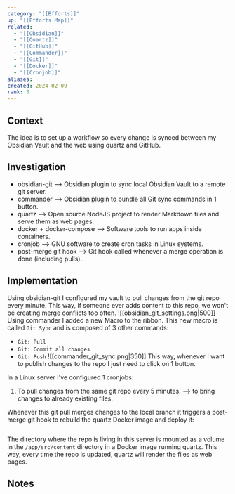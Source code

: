 ```yaml
---
category: "[[Efforts]]"
up: "[[Efforts Map]]"
related:
  - "[[Obsidian]]"
  - "[[Quartz]]"
  - "[[GitHub]]"
  - "[[Commander]]"
  - "[[Git]]"
  - "[[Docker]]"
  - "[[Cronjob]]"
aliases: 
created: 2024-02-09
rank: 3
---
```

## Context
The idea is to set up a workflow so every change is synced between my Obsidian Vault and the web using quartz and GitHub.
## Investigation
- obsidian-git --> Obsidian plugin to sync local Obsidian Vault to a remote git server.
- commander --> Obsidian plugin to bundle all Git sync commands in 1 button.
- quartz --> Open source NodeJS project to render Markdown files and serve them as web pages.
- docker + docker-compose --> Software tools to run apps inside containers.
- cronjob --> GNU software to create cron tasks in Linux systems.
- post-merge git hook --> Git hook called whenever a merge operation is done (including pulls).
## Implementation
Using obsidian-git I configured my vault to pull changes from the git repo every minute. This way, if someone ever adds content to this repo, we won't be creating merge conflicts too often.
![[obsidian_git_settings.png|500]]
Using commander I added a new Macro to the ribbon. This new macro is called `Git Sync` and is composed of 3 other commands:
- `Git: Pull`
- `Git: Commit all changes`
- `Git: Push`
![[commander_git_sync.png|350]]
This way, whenever I want to publish changes to the repo I just need to click on 1 button.

In a Linux server I've configured 1 cronjobs:
1. To pull changes from the same git repo every 5 minutes. --> to bring changes to already existing files.

Whenever this git pull merges changes to the local branch it triggers a post-merge git hook to rebuild the quartz Docker image and deploy it:

```bash

```

The directory where the repo is living in this server is mounted as a volume in the `/app/src/content` directory in a Docker image running quartz. This way, every time the repo is updated, quartz will render the files as web pages.
## Notes
